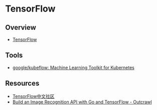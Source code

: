# TensorFlow


## Overview

- [TensorFlow](https://www.tensorflow.org/)


## Tools

- [google/kubeflow: Machine Learning Toolkit for Kubernetes](https://github.com/google/kubeflow)


## Resources

- [TensorFlow中文社区](http://www.tensorfly.cn/)
- [Build an Image Recognition API with Go and TensorFlow - Outcrawl](https://outcrawl.com/image-recognition-api-go-tensorflow/)
